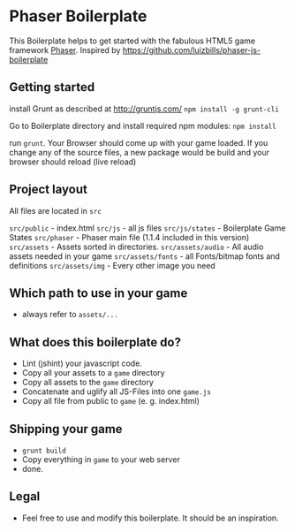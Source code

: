 # Phaser Boilerplate

This Boilerplate helps to get started with the fabulous HTML5 game framework [Phaser](http://www.phaser.io).
Inspired by https://github.com/luizbills/phaser-js-boilerplate

## Getting started

install Grunt as described at http://gruntjs.com/
`npm install -g grunt-cli`

Go to Boilerplate directory and install required npm modules: `npm install`

run `grunt`. Your Browser should come up with your game loaded.
If you change any of the source files, a new package would be build and your browser should reload (live reload)

## Project layout

All files are located in `src`

`src/public` - index.html
`src/js` - all js files
`src/js/states` - Boilerplate Game States
`src/phaser` - Phaser main file (1.1.4 included in this version)
`src/assets` - Assets sorted in directories.
`src/assets/audio` - All audio assets needed in your game
`src/assets/fonts` - all Fonts/bitmap fonts and definitions
`src/assets/img` - Every other image you need

## Which path to use in your game
- always refer to `assets/...`

## What does this boilerplate do?

- Lint (jshint) your javascript code.
- Copy all your assets to a `game` directory
- Copy all assets to the `game` directory
- Concatenate and uglify all JS-Files into one `game.js`
- Copy all file from public to `game` (e. g. index.html)

## Shipping your game
- `grunt build`
- Copy everything in `game` to your web server
- done.

## Legal
- Feel free to use and modify this boilerplate. It should be an inspiration.